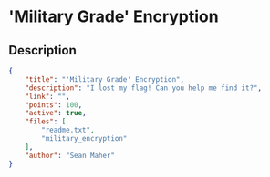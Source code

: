 # 'Military Grade' Encryption

## Description

```json
{
    "title": "'Military Grade' Encryption",
    "description": "I lost my flag! Can you help me find it?",
    "link": "",
    "points": 100,
    "active": true,
    "files": [
        "readme.txt",
        "military_encryption"
    ],
    "author": "Sean Maher"
}
```
